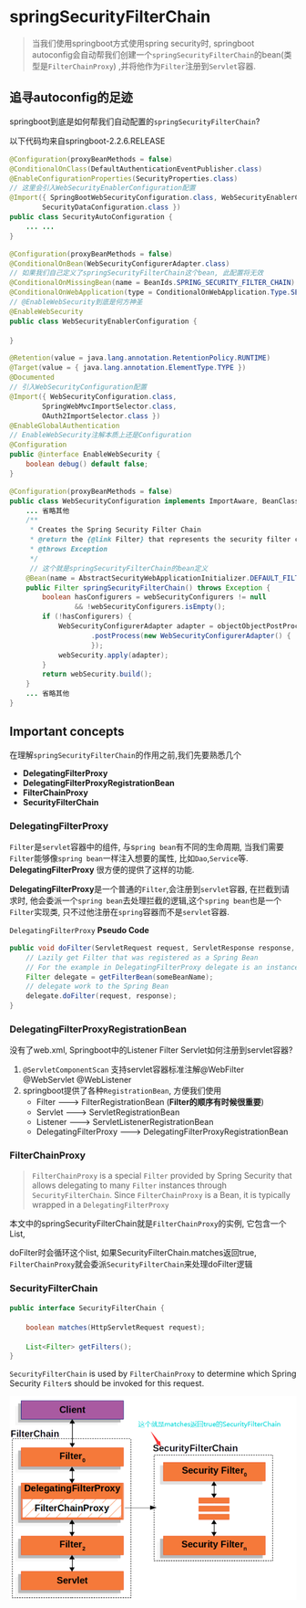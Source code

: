 # springSecurityFilterChain

> 当我们使用springboot方式使用spring security时, springboot autoconfig会自动帮我们创建一个`springSecurityFilterChain`的bean(类型是`FilterChainProxy`) ,并将他作为`Filter`注册到`Servlet`容器.



## 追寻autoconfig的足迹

springboot到底是如何帮我们自动配置的`springSecurityFilterChain`?

以下代码均来自springboot-2.2.6.RELEASE

```java
@Configuration(proxyBeanMethods = false)
@ConditionalOnClass(DefaultAuthenticationEventPublisher.class)
@EnableConfigurationProperties(SecurityProperties.class)
// 这里会引入WebSecurityEnablerConfiguration配置
@Import({ SpringBootWebSecurityConfiguration.class, WebSecurityEnablerConfiguration.class,
		SecurityDataConfiguration.class })
public class SecurityAutoConfiguration {
	... ...
}
```

```java
@Configuration(proxyBeanMethods = false)
@ConditionalOnBean(WebSecurityConfigurerAdapter.class)
// 如果我们自己定义了springSecurityFilterChain这个bean, 此配置将无效
@ConditionalOnMissingBean(name = BeanIds.SPRING_SECURITY_FILTER_CHAIN)
@ConditionalOnWebApplication(type = ConditionalOnWebApplication.Type.SERVLET)
// @EnableWebSecurity到底是何方神圣
@EnableWebSecurity
public class WebSecurityEnablerConfiguration {

}
```

```java
@Retention(value = java.lang.annotation.RetentionPolicy.RUNTIME)
@Target(value = { java.lang.annotation.ElementType.TYPE })
@Documented
// 引入WebSecurityConfiguration配置
@Import({ WebSecurityConfiguration.class,
		SpringWebMvcImportSelector.class,
		OAuth2ImportSelector.class })
@EnableGlobalAuthentication
// EnableWebSecurity注解本质上还是Configuration
@Configuration
public @interface EnableWebSecurity {
	boolean debug() default false;
}
```

```java
@Configuration(proxyBeanMethods = false)
public class WebSecurityConfiguration implements ImportAware, BeanClassLoaderAware {
    ... 省略其他
    /**
	 * Creates the Spring Security Filter Chain
	 * @return the {@link Filter} that represents the security filter chain
	 * @throws Exception
	 */
     // 这个就是springSecurityFilterChain的bean定义 
	@Bean(name = AbstractSecurityWebApplicationInitializer.DEFAULT_FILTER_NAME)
	public Filter springSecurityFilterChain() throws Exception {
		boolean hasConfigurers = webSecurityConfigurers != null
				&& !webSecurityConfigurers.isEmpty();
		if (!hasConfigurers) {
			WebSecurityConfigurerAdapter adapter = objectObjectPostProcessor
					.postProcess(new WebSecurityConfigurerAdapter() {
					});
			webSecurity.apply(adapter);
		}
		return webSecurity.build();
	}
    ... 省略其他
}
```



## Important  concepts 

在理解`springSecurityFilterChain`的作用之前,我们先要熟悉几个

- **DelegatingFilterProxy**
- **DelegatingFilterProxyRegistrationBean**
- **FilterChainProxy**
- **SecurityFilterChain**



### **DelegatingFilterProxy**

`Filter`是`servlet`容器中的组件, 与s`pring bean`有不同的生命周期, 当我们需要`Filter`能够像`spring bean`一样注入想要的属性, 比如`Dao`,`Service`等. **DelegatingFilterProxy** 很方便的提供了这样的功能.

**DelegatingFilterProxy**是一个普通的`Filter`,会注册到`servlet`容器, 在拦截到请求时, 他会委派一个`spring bean`去处理拦截的逻辑,这个`spring bean`也是一个`Filter`实现类, 只不过他注册在`spring`容器而不是`servlet`容器.

 `DelegatingFilterProxy` **Pseudo Code** 

```java
public void doFilter(ServletRequest request, ServletResponse response, FilterChain chain) {
    // Lazily get Filter that was registered as a Spring Bean
    // For the example in DelegatingFilterProxy delegate is an instance of Bean Filter0
    Filter delegate = getFilterBean(someBeanName);
    // delegate work to the Spring Bean
    delegate.doFilter(request, response);
}
```

### DelegatingFilterProxyRegistrationBean

没有了web.xml, Springboot中的Listener Filter Servlet如何注册到servlet容器?

1. `@ServletComponentScan` 支持servlet容器标准注解@WebFilter @WebServlet @WebListener
2. springboot提供了各种`RegistrationBean`, 方便我们使用
   - Filter                    --->    FilterRegistrationBean  (**Filter的顺序有时候很重要**)
   - Servlet                --->    ServletRegistrationBean
   - Listener             --->    ServletListenerRegistrationBean
   - DelegatingFilterProxy    --->    DelegatingFilterProxyRegistrationBean

### FilterChainProxy

>  `FilterChainProxy` is a special `Filter` provided by Spring Security that allows delegating to many `Filter` instances through `SecurityFilterChain`. Since `FilterChainProxy` is a Bean, it is typically wrapped in a `DelegatingFilterProxy`

本文中的springSecurityFilterChain就是`FilterChainProxy`的实例, 它包含一个List<SecurityFilterChain>, 

doFilter时会循环这个list, 如果SecurityFilterChain.matches返回true, `FilterChainProxy`就会委派`SecurityFilterChain`来处理doFilter逻辑

### SecurityFilterChain

```java
public interface SecurityFilterChain {

	boolean matches(HttpServletRequest request);

	List<Filter> getFilters();
}
```

`SecurityFilterChain` is used by `FilterChainProxy` to determine which Spring Security `Filter`s should be invoked for this request. 

![securityFilterChain](images/springSecurityFilterChain.png)

